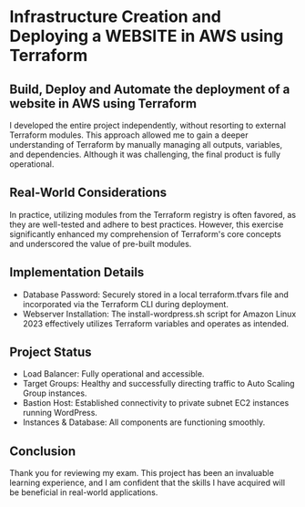 # Infrastructure Creation and Deploying a WEBSITE in AWS using Terraform

## Build, Deploy and Automate the deployment of a website in AWS using Terraform
I developed the entire project independently, without resorting to external Terraform modules. This approach allowed me to gain a deeper understanding of Terraform by manually managing all outputs, variables, and dependencies. Although it was challenging, the final product is fully operational.

## Real-World Considerations
In practice, utilizing modules from the Terraform registry is often favored, as they are well-tested and adhere to best practices. However, this exercise significantly enhanced my comprehension of Terraform's core concepts and underscored the value of pre-built modules.

## Implementation Details  

- Database Password: Securely stored in a local terraform.tfvars file and incorporated via the Terraform CLI during deployment.
- Webserver Installation: The install-wordpress.sh script for Amazon Linux 2023 effectively utilizes Terraform variables and operates as intended.

## Project Status
- Load Balancer: Fully operational and accessible.
- Target Groups: Healthy and successfully directing traffic to Auto Scaling Group instances.
- Bastion Host: Established connectivity to private subnet EC2 instances running WordPress.
- Instances & Database: All components are functioning smoothly.

## Conclusion
Thank you for reviewing my exam. This project has been an invaluable learning experience, and I am confident that the skills I have acquired will be beneficial in real-world applications.